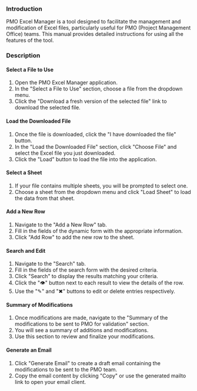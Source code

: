 ### Introduction

PMO Excel Manager is a tool designed to facilitate the management and modification of Excel files, particularly useful for PMO (Project Management Office) teams. This manual provides detailed instructions for using all the features of the tool.

### Description

#### Select a File to Use

1. Open the PMO Excel Manager application.
2. In the "Select a File to Use" section, choose a file from the dropdown menu.
3. Click the "Download a fresh version of the selected file" link to download the selected file.

#### Load the Downloaded File

1. Once the file is downloaded, click the "I have downloaded the file" button.
2. In the "Load the Downloaded File" section, click "Choose File" and select the Excel file you just downloaded.
3. Click the "Load" button to load the file into the application.

#### Select a Sheet

1. If your file contains multiple sheets, you will be prompted to select one.
2. Choose a sheet from the dropdown menu and click "Load Sheet" to load the data from that sheet.

#### Add a New Row

1. Navigate to the "Add a New Row" tab.
2. Fill in the fields of the dynamic form with the appropriate information.
3. Click "Add Row" to add the new row to the sheet.

#### Search and Edit

1. Navigate to the "Search" tab.
2. Fill in the fields of the search form with the desired criteria.
3. Click "Search" to display the results matching your criteria.
4. Click the "👁" button next to each result to view the details of the row.
5. Use the "✎" and "✖" buttons to edit or delete entries respectively.

#### Summary of Modifications

1. Once modifications are made, navigate to the "Summary of the modifications to be sent to PMO for validation" section.
2. You will see a summary of additions and modifications.
3. Use this section to review and finalize your modifications.

#### Generate an Email

1. Click "Generate Email" to create a draft email containing the modifications to be sent to the PMO team.
2. Copy the email content by clicking "Copy" or use the generated mailto link to open your email client.
